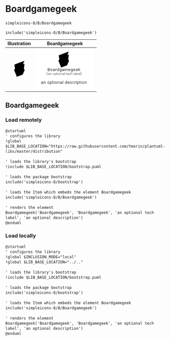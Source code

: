 # Boardgamegeek


```text
simpleicons-8/B/Boardgamegeek
```

```text
include('simpleicons-8/B/Boardgamegeek')
```



| Illustration | Boardgamegeek |
| :---: | :---: |
| ![illustration for Illustration](../../simpleicons-8/B/Boardgamegeek.png) | ![illustration for Boardgamegeek](../../simpleicons-8/B/Boardgamegeek.Local.png) |




## Boardgamegeek

### Load remotely
```plantuml
@startuml
' configures the library
!global $LIB_BASE_LOCATION="https://raw.githubusercontent.com/tmorin/plantuml-libs/master/distribution"

' loads the library's bootstrap
!include $LIB_BASE_LOCATION/bootstrap.puml

' loads the package bootstrap
include('simpleicons-8/bootstrap')

' loads the Item which embeds the element Boardgamegeek
include('simpleicons-8/B/Boardgamegeek')

' renders the element
Boardgamegeek('Boardgamegeek', 'Boardgamegeek', 'an optional tech label', 'an optional description')
@enduml
```

### Load locally
```plantuml
@startuml
' configures the library
!global $INCLUSION_MODE="local"
!global $LIB_BASE_LOCATION="../.."

' loads the library's bootstrap
!include $LIB_BASE_LOCATION/bootstrap.puml

' loads the package bootstrap
include('simpleicons-8/bootstrap')

' loads the Item which embeds the element Boardgamegeek
include('simpleicons-8/B/Boardgamegeek')

' renders the element
Boardgamegeek('Boardgamegeek', 'Boardgamegeek', 'an optional tech label', 'an optional description')
@enduml
```

